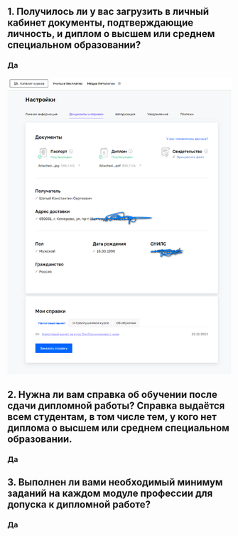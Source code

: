 ## 1. Получилось ли у вас загрузить в личный кабинет документы, подтверждающие личность, и диплом о высшем или среднем специальном образовании?
### Да

<img src="img/2024-09-23_095143.png">


## 2. Нужна ли вам справка об обучении после сдачи дипломной работы? Справка выдаётся всем студентам, в том числе тем, у кого нет диплома о высшем или среднем специальном образовании.
### Да

## 3. Выполнен ли вами необходимый минимум заданий на каждом модуле профессии для допуска к дипломной работе?

### Да

